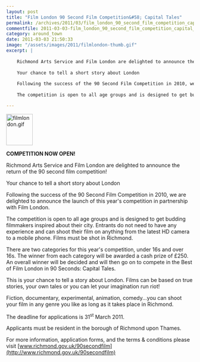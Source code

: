 ```yaml
---
layout: post
title: "Film London 90 Second Film Competition&#58; Capital Tales"
permalink: /archives/2011/03/film_london_90_second_film_competition_capital_tal.html
commentfile: 2011-03-03-film_london_90_second_film_competition_capital_tal
category: around_town
date: 2011-03-03 21:50:33
image: "/assets/images/2011/filmlondon-thumb.gif"
excerpt: |
    
    Richmond Arts Service and Film London are delighted to announce the return of the 90 second film competition!
    
    Your chance to tell a short story about London
    
    Following the success of the 90 Second Film Competition in 2010, we are delighted to announce the launch of this year's competition in partnership with Film London.
    
    The competition is open to all age groups and is designed to get budding filmmakers inspired about their city. Entrants do not need to have any experience and can shoot their film on anything from the latest HD camera to a mobile phone. Films must be shot in Richmond.

---
```


<a href="/assets/images/2011/filmlondon.gif"><img alt="filmlondon.gif" src="/assets/images/2011/filmlondon-thumb.gif" width="71" height="84" class="right" /></a>

**COMPETITION NOW OPEN!**

Richmond Arts Service and Film London are delighted to announce the return of the 90 second film competition!

Your chance to tell a short story about London

Following the success of the 90 Second Film Competition in 2010, we are delighted to announce the launch of this year's competition in partnership with Film London.

The competition is open to all age groups and is designed to get budding filmmakers inspired about their city. Entrants do not need to have any experience and can shoot their film on anything from the latest HD camera to a mobile phone. Films must be shot in Richmond.

There are two categories for this year's competition, under 16s and over 16s. The winner from each category will be awarded a cash prize of £250. An overall winner will be decided and will then go on to compete in the Best of Film London in 90 Seconds: Capital Tales.

This is your chance to tell a story about London. Films can be based on true stories, your own tales or you can let your imagination run riot!

Fiction, documentary, experimental, animation, comedy...you can shoot your film in any genre you like as long as it takes place in Richmond.

The deadline for applications is 31<sup>st</sup> March 2011.

Applicants must be resident in the borough of Richmond upon Thames.

For more information, application forms, and the terms & conditions please visit [www.richmond.gov.uk/90secondfilm](http://www.richmond.gov.uk/90secondfilm)
